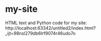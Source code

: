 # my-site
HTML text and Python code for my site: http://localhost:63342/untitled2/index.html?_ijt=98nsl279db6lrf9074r46udo7o
